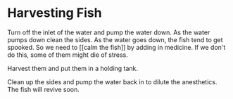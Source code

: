 # Harvesting Fish

Turn off the inlet of the water and pump the water down. As the water pumps down clean the sides. As the water goes down, the fish tend to get spooked. So we need to [[calm the fish]] by adding in medicine. If we don't do this, some of them might die of stress. 

Harvest them and put them in a holding tank. 

Clean up the sides and pump the water back in to dilute the anesthetics. The fish will revive soon.